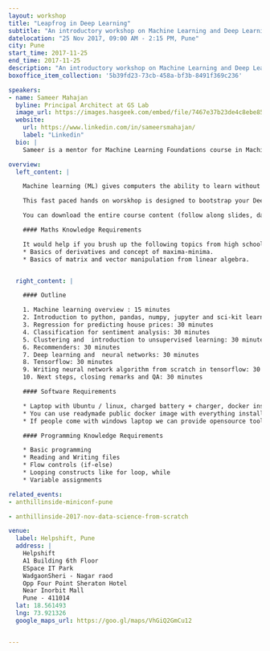 ```yaml
---
layout: workshop
title: "Leapfrog in Deep Learning"
subtitle: "An introductory workshop on Machine Learning and Deep Learning"
datelocation: "25 Nov 2017, 09:00 AM - 2:15 PM, Pune"
city: Pune
start_time: 2017-11-25
end_time: 2017-11-25
description: "An introductory workshop on Machine Learning and Deep Learning"
boxoffice_item_collection: '5b39fd23-73cb-458a-bf3b-8491f369c236'

speakers:
- name: Sameer Mahajan
  byline: Principal Architect at GS Lab
  image_url: https://images.hasgeek.com/embed/file/7467e37b23de4c8ebe851c37ba11ddf2
  website:
    url: https://www.linkedin.com/in/sameersmahajan/
    label: "Linkedin"
  bio: |
    Sameer is a mentor for Machine Learning Foundations course in Machine Learning Specialization on Coursera. He have 22 years of experience in software industry in companies like Microsoft, Symantec etc. across US and India. He holds 8 US patents issued in his name with a few more in the pipeline. He is an alumnus of IIT Bombay and Georgia Tech CS departments. He have taught ML 101 to over 100 students in his current company GS Lab where he work as a Principal Architect.

overview:
  left_content: |

    Machine learning (ML) gives computers the ability to learn without being explicitly programmed. Evolved from the study of pattern recognition and computational learning theory in artificial intelligence, ML explores the study and construction of algorithms that can learn from and make predictions on data through building a model from sample inputs. It’s a really exciting & impactful phase in the ML journey. Today, every time you go to a website, most likely there’s a ML algorithm behind the scenes, analysing the data and interactions, radically heightening your experience using ML

    This fast paced hands on worskhop is designed to bootstrap your Deep Learning. It quickly on boards Machine Learning concepts like regression, classification,matrix factorization etc. It introduces algorithms like k Nearest Neighbors, k means, recommender systems etc. It brings in tools like python for quick coding,pandas and numpy for data munging, matplotlib for visualization, scikit-learn for ready made machine learning algorithms. It does so with real life use cases like predicting house sale prices, sentiment analysis using restaurant reviews; real life data like people wikipedia, adult income data etc. and lots of hands on coding. We dive into intuition behind commonly popular algorithm of gradient descent, forward and backward propagation in neural networks. This approach helps imbibe the concepts effectively. We go onto implementing logistic regression as single layer neural network from scratch completely in python. Later we implement generic multi layer neural network in tensorflow.

    You can download the entire course content (follow along slides, data for hands on assignments, developed code for all hands on assignments) from [github repository](https://github.com/sameermahajan/MLWorkshop). During the course you will develop all the code outlined here from scratch under the guidance of the instructor. I hope that you continue referring to programs developed here for tools, technologies and techniques (3 Ts) even as you progress through your Deep Learning career! Good Luck!

    #### Maths Knowledge Requirements

    It would help if you brush up the following topics from high school. Although these are not mandatory, we will cover enough details at the time of workshop.
    * Basics of derivatives and concept of maxima-minima.
    * Basics of matrix and vector manipulation from linear algebra.


  right_content: |

    #### Outline

    1. Machine learning overview : 15 minutes
    2. Introduction to python, pandas, numpy, jupyter and sci-kit learn: 45 minutes
    3. Regression for predicting house prices: 30 minutes
    4. Classification for sentiment analysis: 30 minutes
    5. Clustering and  introduction to unsupervised learning: 30 minutes
    6. Recommenders: 30 minutes
    7. Deep learning and  neural networks: 30 minutes
    8. Tensorflow: 30 minutes
    9. Writing neural network algorithm from scratch in tensorflow: 30 minutes
    10. Next steps, closing remarks and QA: 30 minutes

    #### Software Requirements

    * Laptop with Ubuntu / linux, charged battery + charger, docker installed.
    * You can use readymade public docker image with everything installed including tensorflow from gcr.io (run it as sudo docker run -it -p 8888:8888 gcr.io/tensorflow/tensorflow)
    * If people come with windows laptop we can provide opensource tools like graphlab create etc. We can publish the details upfront so that they can come prepared with all these pre installed.

    #### Programming Knowledge Requirements

    * Basic programming
    * Reading and Writing files
    * Flow controls (if-else)
    * Looping constructs like for loop, while
    * Variable assignments

related_events:
- anthillinside-miniconf-pune

- anthillinside-2017-nov-data-science-from-scratch

venue:
  label: Helpshift, Pune
  address: |
    Helpshift
    A1 Building 6th Floor
    ESpace IT Park
    WadgaonSheri - Nagar raod
    Opp Four Point Sheraton Hotel
    Near Inorbit Mall
    Pune - 411014
  lat: 18.561493
  lng: 73.921326
  google_maps_url: https://goo.gl/maps/VhGiQ2GmCu12


---
```

